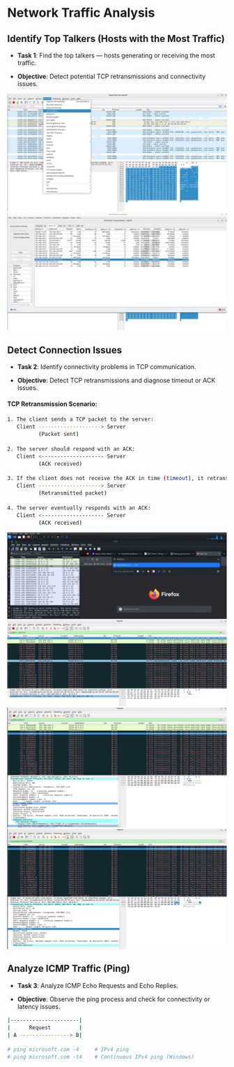 # Network Traffic Analysis

## Identify Top Talkers (Hosts with the Most Traffic)

- **Task 1**: Find the top talkers — hosts generating or receiving the most traffic.

- **Objective**: Detect potential TCP retransmissions and connectivity issues.

![Wireshark](/Network-Investigation/assets/15.png)
![Wireshark](/Network-Investigation/assets/16.png)

## Detect Connection Issues

- **Task 2**: Identify connectivity problems in TCP communication.

- **Objective**: Detect TCP retransmissions and diagnose timeout or ACK issues.

#### TCP Retransmission Scenario:

```sh
1. The client sends a TCP packet to the server:
   Client --------------------> Server
          (Packet sent)

2. The server should respond with an ACK:
   Client <-------------------- Server
          (ACK received)

3. If the client does not receive the ACK in time (timeout), it retransmits the same packet:
   Client --------------------> Server
          (Retransmitted packet)

4. The server eventually responds with an ACK:
   Client <-------------------- Server
          (ACK received)
```

![Wireshark](/Network-Investigation/assets/17.png)
![Wireshark](/Network-Investigation/assets/18.png)
![Wireshark](/Network-Investigation/assets/19.png)
![Wireshark](/Network-Investigation/assets/20.png)

## Analyze ICMP Traffic (Ping)

- **Task 3**: Analyze ICMP Echo Requests and Echo Replies.

- **Objective**: Observe the ping process and check for connectivity or latency issues.

```sh
|----------------------|
|      Request         |
| A ----------------> B|

# ping microsoft.com -4     # IPv4 ping
# ping microsoft.com -t4    # Continuous IPv4 ping (Windows)
```
